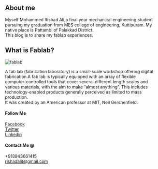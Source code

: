 ## About me
Myself Mohammed Rishad Ali,a final year mechanical engineering student pursuing my graduation from MES college of engineering, Kuttipuram.
My native place is Pattambi of Palakkad District.<br>
This blog is to share my fablab experiences.<br>

## What is Fablab?<br>
![fablab](http://www.scuolaetecnologia.it/wp-content/uploads/2016/03/fablab.jpg "Logo Title Text 1")


A fab lab (fabrication laboratory) is a small-scale workshop offering digital fabrication.A fab lab is typically equipped with an array of flexible computer-controlled tools that cover several different length scales and various materials, with the aim to make “almost anything”. This includes technology-enabled products generally perceived as limited to mass production.<br>
It was created by an American professor at MIT, Neil Gershenfield.

#### Follow Me<br>
[Facebook](https://www.facebook.com/Rishadalit)<br>
[Twitter](https://twitter.com/rishadalit)<br>
[Linkedin](https://www.linkedin.com/in/rishad-ali-a755a097)<br>

#### Contact Me @<br>
+918943661415<br>
rishadalit@gmail.com<br>


